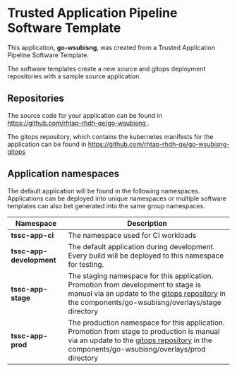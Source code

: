# Trusted Application Pipeline Software Template

This application, **go-wsubisng**, was created from a Trusted Application Pipeline Software Template.

The software templates create a new source and gitops deployment repositories with a sample source application. 

## Repositories

The source code for your application can be found in [https://github.com/rhtap-rhdh-qe/go-wsubisng ](https://github.com/rhtap-rhdh-qe/go-wsubisng ).
 
The gitops repository, which contains the kubernetes manifests for the application can be found in 
[https://github.com/rhtap-rhdh-qe/go-wsubisng-gitops ](https://github.com/rhtap-rhdh-qe/go-wsubisng-gitops ) 

## Application namespaces 

The default application will be found in the following namespaces. Applications can be deployed into unique namespaces or multiple software templates can also bet generated into the same group namespaces.  

|  Namespace   |  Description   |  
| -------- | -------- |
| **tssc-app-ci** | The namespace used for CI workloads |
| **tssc-app-development** | The default application during development. Every build will be deployed to this namespace for testing. |
| **tssc-app-stage** | The staging namespace for this application. Promotion from development to stage is manual via an update to the [gitops repository](https://github.com/rhtap-rhdh-qe/go-wsubisng-gitops ) in the components/go-wsubisng/overlays/stage directory |
| **tssc-app-prod** | The production namespace for this application. Promotion from stage to production is manual via an update to the [gitops repository](https://github.com/rhtap-rhdh-qe/go-wsubisng-gitops ) in the components/go-wsubisng/overlays/prod directory |